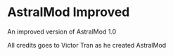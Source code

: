 # AstralMod Improved
An improved version of AstralMod 1.0

All credits goes to Victor Tran as he created AstralMod